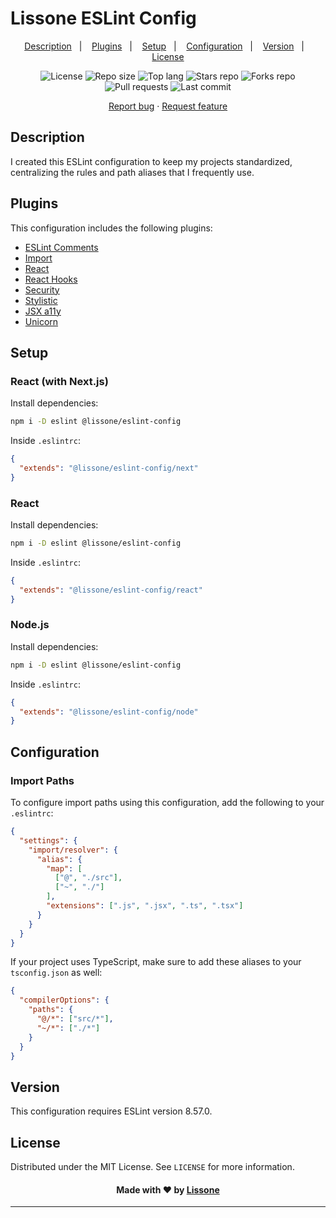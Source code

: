 # Lissone ESLint Config

<p align="center">
  <a href="#description">Description</a>&nbsp;&nbsp;&nbsp;|&nbsp;&nbsp;&nbsp;
  <a href="#plugins">Plugins</a>&nbsp;&nbsp;&nbsp;|&nbsp;&nbsp;&nbsp;
  <a href="#setup">Setup</a>&nbsp;&nbsp;&nbsp;|&nbsp;&nbsp;&nbsp;
  <a href="#configuration">Configuration</a>&nbsp;&nbsp;&nbsp;|&nbsp;&nbsp;&nbsp;
  <a href="#version">Version</a>&nbsp;&nbsp;&nbsp;|&nbsp;&nbsp;&nbsp;
  <a href="#license">License</a>
</p>

<p align="center">
  <img src="https://img.shields.io/static/v1?label=license&message=MIT" alt="License">
  <img src="https://img.shields.io/github/repo-size/Lissone/eslint-config-lissone" alt="Repo size" />
  <img src="https://img.shields.io/github/languages/top/Lissone/eslint-config-lissone" alt="Top lang" />
  <img src="https://img.shields.io/github/stars/Lissone/eslint-config-lissone" alt="Stars repo" />
  <img src="https://img.shields.io/github/forks/Lissone/eslint-config-lissone" alt="Forks repo" />
  <img src="https://img.shields.io/github/issues-pr/Lissone/eslint-config-lissone" alt="Pull requests">
  <img src="https://img.shields.io/github/last-commit/Lissone/eslint-config-lissone" alt="Last commit" />
</p>

<p align="center">
  <a href="https://github.com/Lissone/eslint-config-lissone/issues">Report bug</a>
  ·
  <a href="https://github.com/Lissone/eslint-config-lissone/issues">Request feature</a>
</p>

## Description

I created this ESLint configuration to keep my projects standardized, centralizing the rules and path aliases that I frequently use.

## Plugins

This configuration includes the following plugins:

- [ESLint Comments](https://github.com/mysticatea/eslint-plugin-eslint-comments)
- [Import](https://github.com/import-js/eslint-plugin-import)
- [React](https://github.com/jsx-eslint/eslint-plugin-react)
- [React Hooks](https://github.com/facebook/react/tree/main/packages/eslint-plugin-react-hooks)
- [Security](https://github.com/nodesecurity/eslint-plugin-security)
- [Stylistic](https://github.com/eslint-community/eslint-plugin-stylistic)
- [JSX a11y](https://github.com/jsx-eslint/eslint-plugin-jsx-a11y)
- [Unicorn](https://github.com/sindresorhus/eslint-plugin-unicorn)

## Setup

### React (with Next.js)

Install dependencies:

```bash
npm i -D eslint @lissone/eslint-config
```

Inside `.eslintrc`:

```json
{
  "extends": "@lissone/eslint-config/next"
}
```

### React

Install dependencies:

```bash
npm i -D eslint @lissone/eslint-config
```

Inside `.eslintrc`:

```json
{
  "extends": "@lissone/eslint-config/react"
}
```

### Node.js

Install dependencies:

```bash
npm i -D eslint @lissone/eslint-config
```

Inside `.eslintrc`:

```json
{
  "extends": "@lissone/eslint-config/node"
}
```

## Configuration

### Import Paths

To configure import paths using this configuration, add the following to your `.eslintrc`:

```json
{
  "settings": {
    "import/resolver": {
      "alias": {
        "map": [
          ["@", "./src"],
          ["~", "./"]
        ],
        "extensions": [".js", ".jsx", ".ts", ".tsx"]
      }
    }
  }
}
```

If your project uses TypeScript, make sure to add these aliases to your `tsconfig.json` as well:

```json
{
  "compilerOptions": {
    "paths": {
      "@/*": ["src/*"],
      "~/*": ["./*"]
    }
  }
}
```

## Version

This configuration requires ESLint version 8.57.0.

## License

Distributed under the MIT License. See `LICENSE` for more information.

<h4 align="center">
  Made with ❤️ by <a href="https://github.com/Lissone" target="_blank">Lissone</a>
</h4>

<hr />
